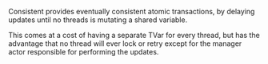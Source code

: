 Consistent provides eventually consistent atomic transactions, by delaying
updates until no threads is mutating a shared variable.

This comes at a cost of having a separate TVar for every thread, but has the
advantage that no thread will ever lock or retry except for the manager actor
responsible for performing the updates.
